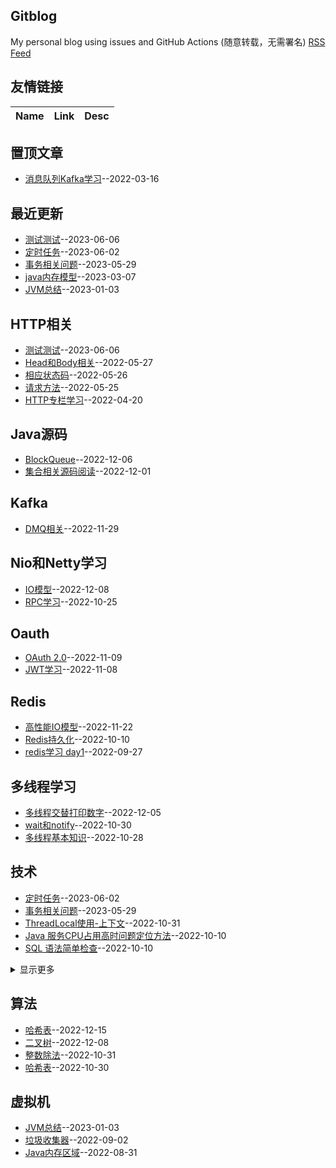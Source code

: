 ## Gitblog
My personal blog using issues and GitHub Actions (随意转载，无需署名)
[RSS Feed](https://raw.githubusercontent.com/maminglang/minglang_blog/master/feed.xml)
## 友情链接
| Name | Link | Desc | 
 | ---- | ---- | ---- |
## 置顶文章
- [消息队列Kafka学习](https://github.com/maminglang/minglang_blog/issues/1)--2022-03-16
## 最近更新
- [测试测试](https://github.com/maminglang/minglang_blog/issues/40)--2023-06-06
- [定时任务](https://github.com/maminglang/minglang_blog/issues/39)--2023-06-02
- [事务相关问题](https://github.com/maminglang/minglang_blog/issues/38)--2023-05-29
- [java内存模型](https://github.com/maminglang/minglang_blog/issues/36)--2023-03-07
- [JVM总结](https://github.com/maminglang/minglang_blog/issues/35)--2023-01-03
## HTTP相关
- [测试测试](https://github.com/maminglang/minglang_blog/issues/40)--2023-06-06
- [Head和Body相关](https://github.com/maminglang/minglang_blog/issues/8)--2022-05-27
- [相应状态码](https://github.com/maminglang/minglang_blog/issues/7)--2022-05-26
- [请求方法](https://github.com/maminglang/minglang_blog/issues/6)--2022-05-25
- [HTTP专栏学习](https://github.com/maminglang/minglang_blog/issues/2)--2022-04-20
## Java源码
- [BlockQueue](https://github.com/maminglang/minglang_blog/issues/31)--2022-12-06
- [集合相关源码阅读](https://github.com/maminglang/minglang_blog/issues/29)--2022-12-01
## Kafka
- [DMQ相关](https://github.com/maminglang/minglang_blog/issues/28)--2022-11-29
## Nio和Netty学习
- [IO模型](https://github.com/maminglang/minglang_blog/issues/32)--2022-12-08
- [RPC学习](https://github.com/maminglang/minglang_blog/issues/18)--2022-10-25
## Oauth
- [OAuth 2.0](https://github.com/maminglang/minglang_blog/issues/25)--2022-11-09
- [JWT学习](https://github.com/maminglang/minglang_blog/issues/24)--2022-11-08
## Redis
- [高性能IO模型](https://github.com/maminglang/minglang_blog/issues/27)--2022-11-22
- [Redis持久化](https://github.com/maminglang/minglang_blog/issues/15)--2022-10-10
- [redis学习 day1](https://github.com/maminglang/minglang_blog/issues/14)--2022-09-27
## 多线程学习
- [多线程交替打印数字](https://github.com/maminglang/minglang_blog/issues/30)--2022-12-05
- [wait和notify](https://github.com/maminglang/minglang_blog/issues/20)--2022-10-30
- [多线程基本知识](https://github.com/maminglang/minglang_blog/issues/19)--2022-10-28
## 技术
- [定时任务](https://github.com/maminglang/minglang_blog/issues/39)--2023-06-02
- [事务相关问题](https://github.com/maminglang/minglang_blog/issues/38)--2023-05-29
- [ThreadLocal使用-上下文](https://github.com/maminglang/minglang_blog/issues/22)--2022-10-31
- [Java 服务CPU占用高时问题定位方法](https://github.com/maminglang/minglang_blog/issues/17)--2022-10-10
- [SQL 语法简单检查](https://github.com/maminglang/minglang_blog/issues/16)--2022-10-10
<details><summary>显示更多</summary>

- [服务无法启动-oom问题](https://github.com/maminglang/minglang_blog/issues/13)--2022-09-13
- [配置文件热加载](https://github.com/maminglang/minglang_blog/issues/10)--2022-08-17
- [记SpringBoot从2.5.8升级到2.6.7遇到的循环依赖问题](https://github.com/maminglang/minglang_blog/issues/9)--2022-06-02
</details>

## 算法
- [哈希表](https://github.com/maminglang/minglang_blog/issues/34)--2022-12-15
- [二叉树](https://github.com/maminglang/minglang_blog/issues/33)--2022-12-08
- [整数除法](https://github.com/maminglang/minglang_blog/issues/23)--2022-10-31
- [哈希表](https://github.com/maminglang/minglang_blog/issues/21)--2022-10-30
## 虚拟机
- [JVM总结](https://github.com/maminglang/minglang_blog/issues/35)--2023-01-03
- [垃圾收集器](https://github.com/maminglang/minglang_blog/issues/12)--2022-09-02
- [Java内存区域](https://github.com/maminglang/minglang_blog/issues/11)--2022-08-31

